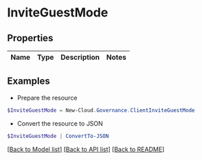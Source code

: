 # InviteGuestMode
## Properties

Name | Type | Description | Notes
------------ | ------------- | ------------- | -------------

## Examples

- Prepare the resource
```powershell
$InviteGuestMode = New-Cloud.Governance.ClientInviteGuestMode 
```

- Convert the resource to JSON
```powershell
$InviteGuestMode | ConvertTo-JSON
```

[[Back to Model list]](../README.md#documentation-for-models) [[Back to API list]](../README.md#documentation-for-api-endpoints) [[Back to README]](../README.md)

